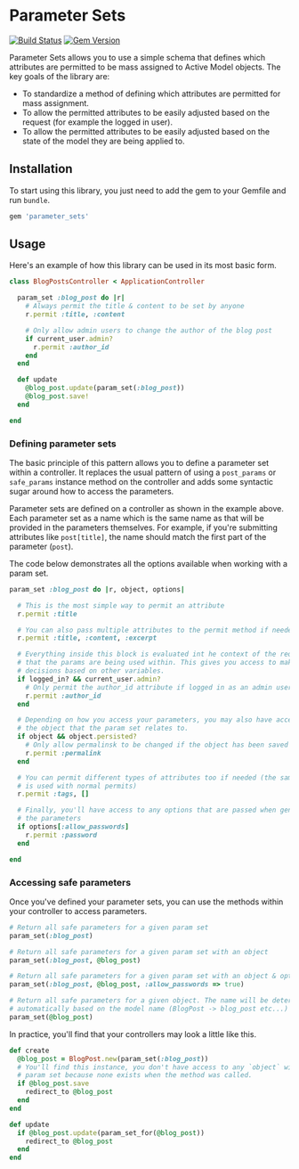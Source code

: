# Parameter Sets

[![Build Status](https://travis-ci.org/adamcooke/parameter_sets.svg?branch=master)](https://travis-ci.org/adamcooke/parameter_sets) [![Gem Version](https://badge.fury.io/rb/parameter_sets.svg)](https://badge.fury.io/rb/parameter_sets)

Parameter Sets allows you to use a simple schema that defines which attributes are permitted to be mass assigned to Active Model objects. The key goals of the library are:

* To standardize a method of defining which attributes are permitted for mass assignment.
* To allow the permitted attributes to be easily adjusted based on the request (for example the logged in user).
* To allow the permitted attributes to be easily adjusted based on the state of the model they are being applied to.

## Installation

To start using this library, you just need to add the gem to your Gemfile and run `bundle`.

```ruby
gem 'parameter_sets'
```

## Usage

Here's an example of how this library can be used in its most basic form.

```ruby
class BlogPostsController < ApplicationController

  param_set :blog_post do |r|
    # Always permit the title & content to be set by anyone
    r.permit :title, :content

    # Only allow admin users to change the author of the blog post
    if current_user.admin?
      r.permit :author_id
    end
  end

  def update
    @blog_post.update(param_set(:blog_post))
    @blog_post.save!
  end

end
```

### Defining parameter sets

The basic principle of this pattern allows you to define a parameter set within a controller. It replaces the usual pattern of using a `post_params` or `safe_params` instance method on the controller and adds some syntactic sugar around how to access the parameters.

Parameter sets are defined on a controller as shown in the example above. Each parameter set as a name which is the same name as that will be provided in the parameters themselves. For example, if you're submitting attributes like `post[title]`, the name should match the first part of the parameter (`post`).

The code below demonstrates all the options available when working with a param set.

```ruby
param_set :blog_post do |r, object, options|

  # This is the most simple way to permit an attribute
  r.permit :title

  # You can also pass multiple attributes to the permit method if needed
  r.permit :title, :content, :excerpt

  # Everything inside this block is evaluated int he context of the request
  # that the params are being used within. This gives you access to make
  # decisions based on other variables.
  if logged_in? && current_user.admin?
    # Only permit the author_id attribute if logged in as an admin user
    r.permit :author_id
  end

  # Depending on how you access your parameters, you may also have access to
  # the object that the param set relates to.
  if object && object.persisted?
    # Only allow permalinsk to be changed if the object has been saved
    r.permit :permalink
  end

  # You can permit different types of attributes too if needed (the same as
  # is used with normal permits)
  r.permit :tags, []

  # Finally, you'll have access to any options that are passed when generating
  # the parameters
  if options[:allow_passwords]
    r.permit :password
  end

end
```

### Accessing safe parameters

Once you've defined your parameter sets, you can use the methods within your controller to access parameters.

```ruby
# Return all safe parameters for a given param set
param_set(:blog_post)

# Return all safe parameters for a given param set with an object
param_set(:blog_post, @blog_post)

# Return all safe parameters for a given param set with an object & options
param_set(:blog_post, @blog_post, :allow_passwords => true)

# Return all safe parameters for a given object. The name will be determined
# automatically based on the model name (BlogPost -> blog_post etc...)
param_set(@blog_post)
```

In practice, you'll find that your controllers may look a little like this.

```ruby
def create
  @blog_post = BlogPost.new(param_set(:blog_post))
  # You'll find this instance, you don't have access to any `object` within the
  # param set because none exists when the method was called.
  if @blog_post.save
    redirect_to @blog_post
  end
end

def update
  if @blog_post.update(param_set_for(@blog_post))
    redirect_to @blog_post
  end
end
```
